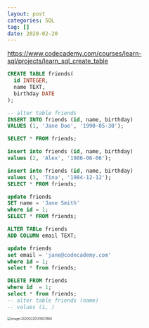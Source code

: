 ```yaml
---
layout: post
categories: SQL
tag: []
date: 2020-02-20
---
```




https://www.codecademy.com/courses/learn-sql/projects/learn_sql_create_table



```sql
CREATE TABLE friends(
  id INTEGER,
  name TEXT,
  birthday DATE
);

-- alter table friends
INSERT INTO friends (id, name, birthday)
VALUES (1, 'Jane Doe', '1990-05-30');

SELECT * FROM friends;

insert into friends (id, name, birthday)
values (2, 'Alex', '1986-06-06');

insert into friends (id, name, birthday)
values (3, 'Tina', '1984-12-12');
SELECT * FROM friends;

update friends
SET name = 'Jane Smith'
where id = 1;
SELECT * FROM friends;

ALTER TABLe friends
ADD COLUMN email TEXT;

update friends
set email = 'jane@codecademy.com'
where id = 1;
select * from friends;

DELETE FROM friends
where id  = 1;
select * from friends;
-- alter table friends (name)
-- values (1, )

```



<img src="https://tva1.sinaimg.cn/large/0082zybpgy1gc2ud71ragj30oe0vwtbb.jpg" alt="image-20200220141807884" style="zoom:50%;" />